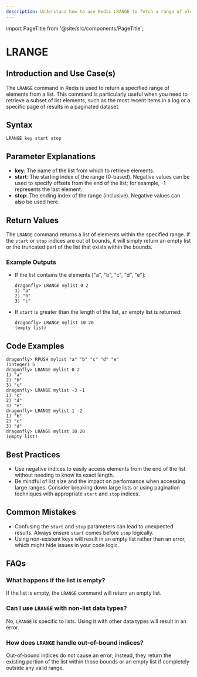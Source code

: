 ```yaml
---
description: Understand how to use Redis LRANGE to fetch a range of elements from a list.
---
```


import PageTitle from '@site/src/components/PageTitle';

# LRANGE

<PageTitle title="Redis LRANGE Explained (Better Than Official Docs)" />

## Introduction and Use Case(s)

The `LRANGE` command in Redis is used to return a specified range of elements from a list. This command is particularly useful when you need to retrieve a subset of list elements, such as the most recent items in a log or a specific page of results in a paginated dataset.

## Syntax

```plaintext
LRANGE key start stop
```

## Parameter Explanations

- **key**: The name of the list from which to retrieve elements.
- **start**: The starting index of the range (0-based). Negative values can be used to specify offsets from the end of the list; for example, -1 represents the last element.
- **stop**: The ending index of the range (inclusive). Negative values can also be used here.

## Return Values

The `LRANGE` command returns a list of elements within the specified range. If the `start` or `stop` indices are out of bounds, it will simply return an empty list or the truncated part of the list that exists within the bounds.

### Example Outputs

- If the list contains the elements ["a", "b", "c", "d", "e"]:

  ```cli
  dragonfly> LRANGE mylist 0 2
  1) "a"
  2) "b"
  3) "c"
  ```

- If `start` is greater than the length of the list, an empty list is returned:
  ```cli
  dragonfly> LRANGE mylist 10 20
  (empty list)
  ```

## Code Examples

```cli
dragonfly> RPUSH mylist "a" "b" "c" "d" "e"
(integer) 5
dragonfly> LRANGE mylist 0 2
1) "a"
2) "b"
3) "c"
dragonfly> LRANGE mylist -3 -1
1) "c"
2) "d"
3) "e"
dragonfly> LRANGE mylist 1 -2
1) "b"
2) "c"
3) "d"
dragonfly> LRANGE mylist 10 20
(empty list)
```

## Best Practices

- Use negative indices to easily access elements from the end of the list without needing to know its exact length.
- Be mindful of list size and the impact on performance when accessing large ranges. Consider breaking down large lists or using pagination techniques with appropriate `start` and `stop` indices.

## Common Mistakes

- Confusing the `start` and `stop` parameters can lead to unexpected results. Always ensure `start` comes before `stop` logically.
- Using non-existent keys will result in an empty list rather than an error, which might hide issues in your code logic.

## FAQs

### What happens if the list is empty?

If the list is empty, the `LRANGE` command will return an empty list.

### Can I use `LRANGE` with non-list data types?

No, `LRANGE` is specific to lists. Using it with other data types will result in an error.

### How does `LRANGE` handle out-of-bound indices?

Out-of-bound indices do not cause an error; instead, they return the existing portion of the list within those bounds or an empty list if completely outside any valid range.
